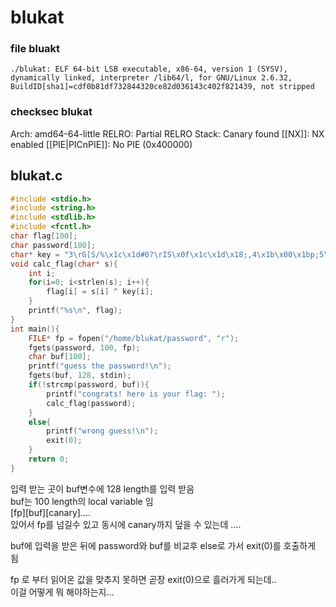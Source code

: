 # blukat


### file bluakt
```
./blukat: ELF 64-bit LSB executable, x86-64, version 1 (SYSV), dynamically linked, interpreter /lib64/l, for GNU/Linux 2.6.32, BuildID[sha1]=cdf0b81df732844320ce82d036143c402f821439, not stripped
```


### checksec blukat
Arch:     amd64-64-little
RELRO:    Partial RELRO
Stack:    Canary found
[[NX]]:       NX enabled
[[PIE|PICnPIE]]:      No PIE (0x400000)


## blukat.c 
```C
#include <stdio.h>
#include <string.h>
#include <stdlib.h>
#include <fcntl.h>
char flag[100];
char password[100];
char* key = "3\rG[S/%\x1c\x1d#0?\rIS\x0f\x1c\x1d\x18;,4\x1b\x00\x1bp;5\x0b\x1b\x08\x45+";
void calc_flag(char* s){
	int i;
	for(i=0; i<strlen(s); i++){
		flag[i] = s[i] ^ key[i];
	}
	printf("%s\n", flag);
}
int main(){
	FILE* fp = fopen("/home/blukat/password", "r");
	fgets(password, 100, fp);
	char buf[100];
	printf("guess the password!\n");
	fgets(buf, 128, stdin);
	if(!strcmp(password, buf)){
		printf("congrats! here is your flag: ");
		calc_flag(password);
	}
	else{
		printf("wrong guess!\n");
		exit(0);
	}
	return 0;
}
```

입력 받는 곳이 buf변수에 128 length를 입력 받음   
buf는 100 length의 local variable 임   
[fp][buf][canary]....   
있어서 fp를 넘길수 있고 동시에 canary까지 덮을 수 있는데 ....   

buf에 입력을 받은 뒤에 password와 buf를 비교후 else로 가서 exit(0)를 호출하게 됨   

fp 로 부터 읽어온 값을 맞추지 못하면 곧장 exit(0)으로 흘러가게 되는데..    
이걸 어떻게 뭐 해야하는지...







